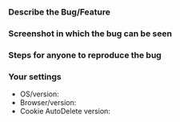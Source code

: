 
<!-- 
    PLEASE READ THE FAQ AND Documentation BEFORE POSTING:

https://github.com/Cookie-AutoDelete/Cookie-AutoDelete/wiki/FAQ:-Common-Questions-and-Issues
https://github.com/Cookie-AutoDelete/Cookie-AutoDelete/wiki/Documentation

Issues that have an answer in the FAQ WILL get closed and be pointed into the right direction
Support Issues without any activity WILL get closed 
 -->
### Describe the Bug/Feature

<!-- Helpful to have console output if it's a bug -->

<!-- Ignore the rest of the template if it's a feature -->

### Screenshot in which the bug can be seen

<!-- Screenshot(s) for bugs aren't necessary but helpful -->

### Steps for anyone to reproduce the bug

<!-- Please have clear STR for bugs -->

### Your settings 

<!-- **Mandatory** if bug -->

- OS/version: 
- Browser/version: 
- Cookie AutoDelete version: 